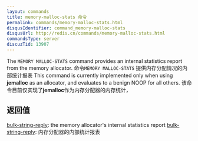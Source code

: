 ```yaml
---
layout: commands
title: memory-malloc-stats 命令
permalink: commands/memory-malloc-stats.html
disqusIdentifier: command_memory-malloc-stats
disqusUrl: http://redis.cn/commands/memory-malloc-stats.html
commandsType: server
discuzTid: 13907
---
```


The `MEMORY MALLOC-STATS` command provides an internal statistics report from
the memory allocator.
命令`MEMORY MALLOC-STATS` 提供内存分配情况的内部统计报表
This command is currently implemented only when using **jemalloc** as an
allocator, and evaluates to a benign NOOP for all others.
该命令目前仅实现了**jemalloc**作为内存分配器的内存统计，

## 返回值

[bulk-string-reply](/topics/protocol.html#bulk-string-reply): the memory allocator's internal statistics report
[bulk-string-reply](/topics/protocol.html#bulk-string-reply): 内存分配器的内部统计报表
